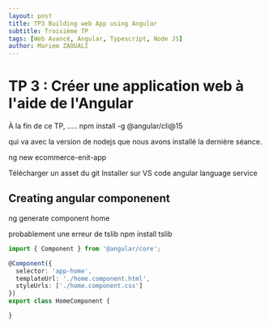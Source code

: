 ```yaml
---
layout: post
title: TP3 Building web App using Angular
subtitle: Troisième TP
tags: [Web Avancé, Angular, Typescript, Node JS]
author: Mariem ZAOUALI
---
```


# TP 3 : Créer une application web à l'aide de l'Angular
À la fin de ce TP, .....
npm install -g @angular/cli@15

qui va avec la version de nodejs que nous avons installé la dernière séance.

ng new ecommerce-enit-app

Télécharger un asset du git
Installer sur VS code angular language service 

## Creating angular componenent
ng generate component home

probablement une erreur de tslib
npm install tslib

```ts
import { Component } from '@angular/core';

@Component({
  selector: 'app-home',
  templateUrl: './home.component.html',
  styleUrls: ['./home.component.css']
})
export class HomeComponent {

}
```
